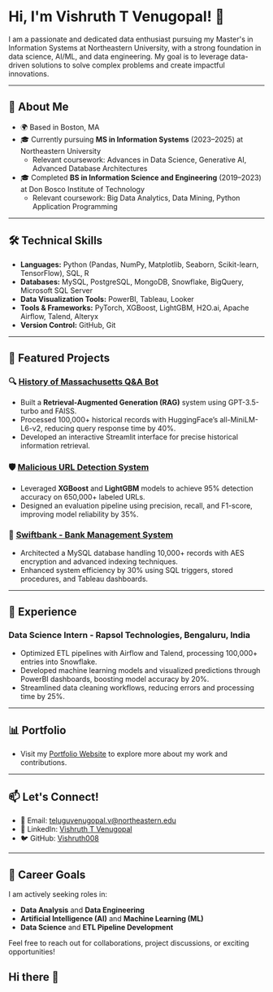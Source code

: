 # Hi, I'm Vishruth T Venugopal! 👋

I am a passionate and dedicated data enthusiast pursuing my Master's in Information Systems at Northeastern University, with a strong foundation in data science, AI/ML, and data engineering. My goal is to leverage data-driven solutions to solve complex problems and create impactful innovations.

---

## 🚀 About Me
- 🌍 Based in Boston, MA
- 🎓 Currently pursuing **MS in Information Systems** (2023–2025) at Northeastern University
  - Relevant coursework: Advances in Data Science, Generative AI, Advanced Database Architectures
- 🎓 Completed **BS in Information Science and Engineering** (2019–2023) at Don Bosco Institute of Technology
  - Relevant coursework: Big Data Analytics, Data Mining, Python Application Programming

---

## 🛠️ Technical Skills
- **Languages:** Python (Pandas, NumPy, Matplotlib, Seaborn, Scikit-learn, TensorFlow), SQL, R
- **Databases:** MySQL, PostgreSQL, MongoDB, Snowflake, BigQuery, Microsoft SQL Server
- **Data Visualization Tools:** PowerBI, Tableau, Looker
- **Tools & Frameworks:** PyTorch, XGBoost, LightGBM, H2O.ai, Apache Airflow, Talend, Alteryx
- **Version Control:** GitHub, Git

---

## 🌟 Featured Projects
### 🔍 [History of Massachusetts Q&A Bot](https://github.com/Vishruth008/history-of-massachusetts-qna)
- Built a **Retrieval-Augmented Generation (RAG)** system using GPT-3.5-turbo and FAISS.
- Processed 100,000+ historical records with HuggingFace’s all-MiniLM-L6-v2, reducing query response time by 40%.
- Developed an interactive Streamlit interface for precise historical information retrieval.

### 🛡️ [Malicious URL Detection System](https://github.com/Vishruth008/malicious-url-detection)
- Leveraged **XGBoost** and **LightGBM** models to achieve 95% detection accuracy on 650,000+ labeled URLs.
- Designed an evaluation pipeline using precision, recall, and F1-score, improving model reliability by 35%.

### 🏦 [Swiftbank - Bank Management System](https://github.com/Vishruth008/swiftbank)
- Architected a MySQL database handling 10,000+ records with AES encryption and advanced indexing techniques.
- Enhanced system efficiency by 30% using SQL triggers, stored procedures, and Tableau dashboards.

---

## 💼 Experience
### Data Science Intern - Rapsol Technologies, Bengaluru, India
- Optimized ETL pipelines with Airflow and Talend, processing 100,000+ entries into Snowflake.
- Developed machine learning models and visualized predictions through PowerBI dashboards, boosting model accuracy by 20%.
- Streamlined data cleaning workflows, reducing errors and processing time by 25%.

---

## 📊 Portfolio
- Visit my [Portfolio Website]([https://vishruthtv](https://vishruth008.github.io/VishruthVenugopal.github.io/index.html)) to explore more about my work and contributions.

---

## 📫 Let's Connect!
- 📧 Email: [teluguvenugopal.v@northeastern.edu](mailto:teluguvenugopal.v@northeastern.edu)
- 💼 LinkedIn: [Vishruth T Venugopal](https://linkedin.com/in/vishruth008)
- 🐦 GitHub: [Vishruth008](https://github.com/Vishruth008)

---

## 🤖 Career Goals
I am actively seeking roles in:
- **Data Analysis** and **Data Engineering**
- **Artificial Intelligence (AI)** and **Machine Learning (ML)**
- **Data Science** and **ETL Pipeline Development**

Feel free to reach out for collaborations, project discussions, or exciting opportunities!
## Hi there 👋

<!--
**Vishruth008/Vishruth008** is a ✨ _special_ ✨ repository because its `README.md` (this file) appears on your GitHub profile.

Here are some ideas to get you started:

- 🔭 I’m currently working on ...
- 🌱 I’m currently learning ...
- 👯 I’m looking to collaborate on ...
- 🤔 I’m looking for help with ...
- 💬 Ask me about ...
- 📫 How to reach me: ...
- 😄 Pronouns: ...
- ⚡ Fun fact: ...
-->
